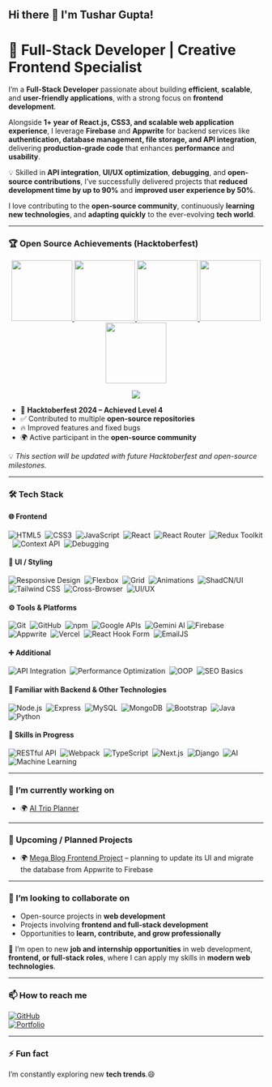 ## Hi there 👋 I'm Tushar Gupta!  

# 🚀 Full-Stack Developer | Creative Frontend Specialist  

I’m a **Full-Stack Developer** passionate about building **efficient**, **scalable**, and **user-friendly applications**, with a strong focus on **frontend development**.  

Alongside **1+ year of React.js, CSS3, and scalable web application experience**, I leverage **Firebase** and **Appwrite** for backend services like **authentication, database management, file storage, and API integration**, delivering **production-grade code** that enhances **performance** and **usability**.  

💡 Skilled in **API integration**, **UI/UX optimization**, **debugging**, and **open-source contributions**, I’ve successfully delivered projects that **reduced development time by up to 90%** and **improved user experience by 50%**.  

I love contributing to the **open-source community**, continuously **learning new technologies**, and **adapting quickly** to the ever-evolving **tech world**.  

---

### 🏆 Open Source Achievements (Hacktoberfest)  

<p align="center">
  <a href="https://www.holopin.io/hacktoberfest2024/userbadge/cm1rztplt108520cm6mobl4m7v" target="_blank">
    <img src="https://assets.holopin.io/hf2024levels/level0-sloth-code-0-0-0-0.webp" width="120" />
  </a>
  <a href="https://www.holopin.io/hacktoberfest2024/userbadge/cm2dkuufw23000cl8mwa515gp" target="_blank">
    <img src="https://assets.holopin.io/hf2024levels/level1-sloth-code-0-0-0-0.webp" width="120" />
  </a>
  <a href="https://www.holopin.io/hacktoberfest2024/userbadge/cm2eow80794080cl2bexupev6" target="_blank">
    <img src="https://assets.holopin.io/hf2024levels/level2-sloth-code-0-0-0-0.webp" width="120" />
  </a>
  <a href="https://www.holopin.io/hacktoberfest2024/userbadge/cm2jwhh8z23800cmfit05fr4g" target="_blank">
    <img src="https://assets.holopin.io/hf2024levels/level3-sloth-code-0-0-0-0.webp" width="120" />
  </a>
  <a href="https://www.holopin.io/hacktoberfest2024/userbadge/cm31nxp7o50580clgb2ycbyax" target="_blank">
    <img src="https://assets.holopin.io/hf2024levels/level4-sloth-code-0-0-0-0.webp" width="120" />
  </a>
</p>

<p align="center">
  <img src="https://img.shields.io/badge/Hacktoberfest-Level%204-blueviolet?style=for-the-badge&logo=hackthebox&logoColor=white" />
</p>

- 🎉 **Hacktoberfest 2024 – Achieved Level 4**  
- ✅ Contributed to multiple **open-source repositories**  
- 🔥 Improved features and fixed bugs  
- 🌍 Active participant in the **open-source community**  

💡 *This section will be updated with future Hacktoberfest and open-source milestones.*  

---

### 🛠️ Tech Stack  

#### 🌐 Frontend
<span>
<img src="https://img.shields.io/badge/HTML5-E34F26?style=for-the-badge&logo=html5&logoColor=white" alt="HTML5" />&nbsp;
<img src="https://img.shields.io/badge/CSS3-1572B6?style=for-the-badge&logo=css3&logoColor=white" alt="CSS3" />&nbsp;
<img src="https://img.shields.io/badge/JavaScript-ES6+-F7DF1E?style=for-the-badge&logo=javascript&logoColor=black" alt="JavaScript" />&nbsp;
<img src="https://img.shields.io/badge/React-61DAFB?style=for-the-badge&logo=react&logoColor=black" alt="React" />&nbsp;
<img src="https://img.shields.io/badge/React_Router-CA4245?style=for-the-badge&logo=react-router&logoColor=white" alt="React Router" />&nbsp;
<img src="https://img.shields.io/badge/Redux_Toolkit-764ABC?style=for-the-badge&logo=redux&logoColor=white" alt="Redux Toolkit" />&nbsp;
<img src="https://img.shields.io/badge/Context_API-61DAFB?style=for-the-badge&logo=react&logoColor=black" alt="Context API" />&nbsp;
<img src="https://img.shields.io/badge/Debugging-000000?style=for-the-badge&logo=javascript&logoColor=white" alt="Debugging" />
</span>

#### 🎨 UI / Styling
<span>
<img src="https://img.shields.io/badge/Responsive%20Design-4285F4?style=for-the-badge&logo=googlechrome&logoColor=white" alt="Responsive Design" />&nbsp;
<img src="https://img.shields.io/badge/Flexbox-FF6F00?style=for-the-badge&logo=css3&logoColor=white" alt="Flexbox" />&nbsp;
<img src="https://img.shields.io/badge/CSS%20Grid-2965f1?style=for-the-badge&logo=css3&logoColor=white" alt="Grid" />&nbsp;
<img src="https://img.shields.io/badge/Animations-FF4088?style=for-the-badge&logo=framer&logoColor=white" alt="Animations" />&nbsp;
<img src="https://img.shields.io/badge/ShadCN%2FUI-000000?style=for-the-badge&logo=react&logoColor=white" alt="ShadCN/UI" />
<img src="https://img.shields.io/badge/Tailwind_CSS-38B2AC?style=for-the-badge&logo=tailwind-css&logoColor=white" alt="Tailwind CSS" />&nbsp;
<img src="https://img.shields.io/badge/Cross--Browser-5A29E4?style=for-the-badge&logo=googlechrome&logoColor=white" alt="Cross-Browser" />&nbsp;
<img src="https://img.shields.io/badge/UI%2FUX%20Best%20Practices-FF61F6?style=for-the-badge&logo=figma&logoColor=white" alt="UI/UX" />&nbsp;
</span>

#### ⚙️ Tools & Platforms
<span>
<img src="https://img.shields.io/badge/Git-F05032?style=for-the-badge&logo=git&logoColor=white" alt="Git" />&nbsp;
<img src="https://img.shields.io/badge/GitHub-181717?style=for-the-badge&logo=github&logoColor=white" alt="GitHub" />&nbsp;
<img src="https://img.shields.io/badge/npm-CB3837?style=for-the-badge&logo=npm&logoColor=white" alt="npm" />&nbsp;
<img src="https://img.shields.io/badge/Google%20APIs-4285F4?style=for-the-badge&logo=google&logoColor=white" alt="Google APIs" />&nbsp;
<img src="https://img.shields.io/badge/Gemini_AI-4285F4?style=for-the-badge&logo=google&logoColor=white" alt="Gemini AI" />
<img src="https://img.shields.io/badge/Firebase-FFCA28?style=for-the-badge&logo=firebase&logoColor=black" alt="Firebase" />&nbsp;
<img src="https://img.shields.io/badge/Appwrite-F02E65?style=for-the-badge&logo=appwrite&logoColor=white" alt="Appwrite" />&nbsp;
<img src="https://img.shields.io/badge/Vercel-000000?style=for-the-badge&logo=vercel&logoColor=white" alt="Vercel" />&nbsp;
<img src="https://img.shields.io/badge/React_Hook_Form-ECF2FF?style=for-the-badge&logo=reacthookform&logoColor=black" alt="React Hook Form" />&nbsp;
<img src="https://img.shields.io/badge/EmailJS-FF5C83?style=for-the-badge&logo=email&logoColor=white" alt="EmailJS" />&nbsp;
</span>
 
#### ➕ Additional
<span>
<img src="https://img.shields.io/badge/API%20Integration-009688?style=for-the-badge&logo=fastapi&logoColor=white" alt="API Integration" />&nbsp;
<img src="https://img.shields.io/badge/Web%20Performance%20Optimization-FF9800?style=for-the-badge&logo=googlechrome&logoColor=white" alt="Performance Optimization" />&nbsp;
<img src="https://img.shields.io/badge/Object--Oriented%20Programming-7952B3?style=for-the-badge&logo=java&logoColor=white" alt="OOP" />&nbsp;
<img src="https://img.shields.io/badge/SEO-Basics-36A97E?style=for-the-badge&logo=google&logoColor=white" alt="SEO Basics" />
</span>

#### 🔧 Familiar with Backend & Other Technologies
<span>
<img src="https://img.shields.io/badge/Node.js-339933?style=for-the-badge&logo=nodedotjs&logoColor=white" alt="Node.js" />&nbsp;
<img src="https://img.shields.io/badge/Express-000000?style=for-the-badge&logo=express&logoColor=white" alt="Express" />&nbsp;
<img src="https://img.shields.io/badge/MySQL-4479A1?style=for-the-badge&logo=mysql&logoColor=white" alt="MySQL" />&nbsp;
<img src="https://img.shields.io/badge/MongoDB-47A248?style=for-the-badge&logo=mongodb&logoColor=white" alt="MongoDB" />&nbsp;
<img src="https://img.shields.io/badge/Bootstrap-563D7C?style=for-the-badge&logo=bootstrap&logoColor=white" alt="Bootstrap" />&nbsp;
<img src="https://img.shields.io/badge/Java-D00000?style=for-the-badge&logo=java&logoColor=white" alt="Java" />&nbsp;
<img src="https://img.shields.io/badge/Python-3776AB?style=for-the-badge&logo=python&logoColor=white" alt="Python" />
</span>
  

#### 🌟 Skills in Progress  
<span>
<img src="https://img.shields.io/badge/RESTful_API-5C5C5C?style=for-the-badge" alt="RESTful API" />&nbsp;
<img src="https://img.shields.io/badge/Webpack-8DD6F9?style=for-the-badge&logo=webpack&logoColor=black" alt="Webpack" />&nbsp;
<img src="https://img.shields.io/badge/TypeScript-007ACC?style=for-the-badge&logo=typescript&logoColor=white" alt="TypeScript" />&nbsp;
<img src="https://img.shields.io/badge/Next.js-000000?style=for-the-badge&logo=next.js&logoColor=white" alt="Next.js" />&nbsp;
<img src="https://img.shields.io/badge/Django-092E20?style=for-the-badge&logo=django&logoColor=white" alt="Django" />&nbsp;
<img src="https://img.shields.io/badge/AI-FFBF00?style=for-the-badge" alt="AI" />&nbsp;
<img src="https://img.shields.io/badge/Machine_Learning-FF7F50?style=for-the-badge" alt="Machine Learning" />
</span>

---

### 🔭 I’m currently working on
- 🌍 [AI Trip Planner](https://github.com/TusharGupta-Developer/AI-Powered-Trip-Planner)

---

### 🌱 Upcoming / Planned Projects
- 🌍 [Mega Blog Frontend Project](https://github.com/TusharGupta-Developer/Mega-Blog-Frontend-Project-with-appwrite) – planning to update its UI and migrate the database from Appwrite to Firebase

---

### 👯 I’m looking to collaborate on
- Open-source projects in **web development**  
- Projects involving **frontend and full-stack development**  
- Opportunities to **learn, contribute, and grow professionally**  

💼 I’m open to new **job and internship opportunities** in web development, **frontend, or full-stack roles**, where I can apply my skills in **modern web technologies**.

---

### 📫 How to reach me  
[![GitHub](https://img.shields.io/badge/GitHub-TusharGupta--Developer-black?logo=github)](https://github.com/TusharGupta-Developer)  
[![Portfolio](https://img.shields.io/badge/Portfolio-TusharGupta--Developer-blue?style=for-the-badge&logo=react&logoColor=white)](https://tushar-responsive-porftfolio-web-ap.vercel.app/)

---

### ⚡ Fun fact  
I’m constantly exploring new **tech trends**.😄

